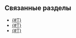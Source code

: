 ## Связанные разделы

* [{#T}](../../faq/analytics.md)
* [{#T}](../../concepts/datamodel/table.md#column-oriented-tables)
* [{#T}](../../yql/reference/builtins/aggregation.md)